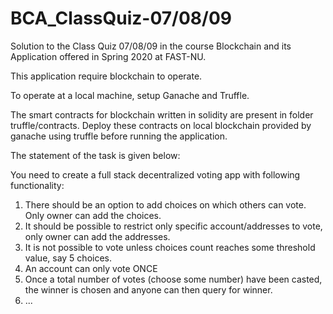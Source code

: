 # BCA_ClassQuiz-07/08/09
Solution to the Class Quiz 07/08/09 in the course Blockchain and its Application offered in Spring 2020 at FAST-NU.

This application require blockchain to operate.

To operate at a local machine, setup Ganache and Truffle.

The smart contracts for blockchain written in solidity are present in folder truffle/contracts. Deploy these contracts on local blockchain provided by ganache using truffle before running the application.


The statement of the task is given below:

You need to create a full stack decentralized voting app with following functionality:

1. There should be an option to add choices on which others can vote. Only owner can add the choices.
2. It should be possible to restrict only specific account/addresses to vote, only owner can add the addresses.
3. It is not possible to vote unless choices count reaches some threshold value, say 5 choices.
4. An account can only vote ONCE
5. Once a total number of votes (choose some number) have been casted, the winner is chosen and anyone can then query for winner.
6. ...
